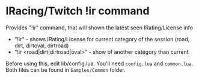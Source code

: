 ﻿# IRacing/Twitch !ir command

Provides "!ir" command, that will shown the latest seen IRating/License info

- "!ir" - shows IRating/License for current category of the session (road, dirt, dirtoval, dirtroad)
- "!ir <road|dirt|dirtroad|oval>" - show of another category than current

Before using this, edit lib/config.lua. You'll need `config.lua` and 
`common.lua`. Both files can be found in `Samples/Common` folder.